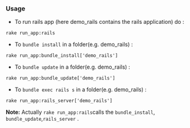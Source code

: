### Usage

- To run rails app (here demo_rails contains the rails application) do :

```
rake run_app:rails

```

- To `bundle install` in a folder(e.g. demo_rails) :

```
rake run_app:bundle_install['demo_rails']

```

- To `bundle update` in a folder(e.g. demo_rails) :

```
rake run_app:bundle_update['demo_rails']

```

- To `bundle exec rails s` in a folder(e.g. demo_rails) :

```
rake run_app:rails_server['demo_rails']

```

**Note:** Actually `rake run_app:rails`calls the `bundle_install`,
`bundle_update`,`rails_server` .
